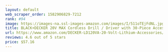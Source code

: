 ```yaml
---
layout: default 
﻿web_scraper_order: 1582906829-7212
rank: #94
image: https://images-na.ssl-images-amazon.com/images/I/511oTEjFdNL.jpg
title: BLACK+DECKER 20V MAX Cordless Drill / Driver with 30-Piece Accessories (LD120VA)
url: https://www.amazon.com/DECKER-LD120VA-20-Volt-Lithium-Accessories/dp/B006V6YAPI/ref=zg_mw_hi_94?_encoding=UTF8&psc=1&refRID=DCHN01BKZ4RN4FT7PJ7H
reviews: 4.6 out of 5 stars
price: $57.16 
---
```

